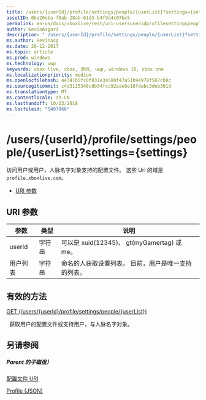 ```yaml
---
title: /users/{userId}/profile/settings/people/{userList}?settings={settings}
assetID: 0ba20eba-f0ab-28ab-61d3-b4f9e4c07bc5
permalink: en-us/docs/xboxlive/rest/uri-usersuseridprofilesettingspeopleuserlist.html
author: KevinAsgari
description: " /users/{userId}/profile/settings/people/{userList}?settings={settings}"
ms.author: kevinasg
ms.date: 20-12-2017
ms.topic: article
ms.prod: windows
ms.technology: uwp
keywords: xbox live, xbox, 游戏, uwp, windows 10, xbox one
ms.localizationpriority: medium
ms.openlocfilehash: 44341b5fc8f831e3a500f47a51b94978f587cb8c
ms.sourcegitcommit: c4d3115348c8b54fcc92aae8e18fdabc3deb301d
ms.translationtype: MT
ms.contentlocale: zh-CN
ms.lasthandoff: 10/23/2018
ms.locfileid: "5407066"
---
```

# <a name="usersuseridprofilesettingspeopleuserlistsettingssettings"></a>/users/{userId}/profile/settings/people/{userList}?settings={settings}
访问用户或用户，人脉名字对象支持的配置文件。 这些 Uri 的域是`profile.xboxlive.com`。
 
  * [URI 参数](#ID4EV)
 
<a id="ID4EV"></a>

 
## <a name="uri-parameters"></a>URI 参数
 
| 参数| 类型| 说明| 
| --- | --- | --- | 
| userId| 字符串| 可以是 xuid(12345)、 gt(myGamertag) 或 me。| 
| 用户列表| 字符串| 命名的人获取设置列表。 目前，用户是唯一支持的列表。| 
  
<a id="ID4E1B"></a>

 
## <a name="valid-methods"></a>有效的方法

[GET (/users/{userId}/profile/settings/people/{userList})](uri-usersuseridprofilesettingspeopleuserlistget.md)

&nbsp;&nbsp;获取用户的配置文件或支持用户，与人脉名字对象。
 
<a id="ID4EEC"></a>

 
## <a name="see-also"></a>另请参阅
 
<a id="ID4EGC"></a>

 
##### <a name="parent"></a>Parent 的子磁盘） 

[配置文件 URI](atoc-reference-profiles.md)

 [Profile (JSON)](../../json/json-profile.md)

   